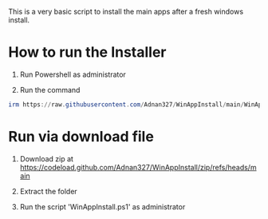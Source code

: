 This is a very basic script to install the main apps after a fresh windows install.

# How to run the Installer

1. Run Powershell as administrator

2. Run the command
```Powershell
irm https://raw.githubusercontent.com/Adnan327/WinAppInstall/main/WinAppInstall.ps1 | iex
```

# Run via download file

1. Download zip at https://codeload.github.com/Adnan327/WinAppInstall/zip/refs/heads/main

2. Extract the folder

3. Run the script 'WinAppInstall.ps1' as administrator

